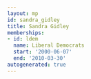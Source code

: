 ```yaml
---
layout: mp
id: sandra_gidley
title: Sandra Gidley
memberships:
- id: ldem
  name: Liberal Democrats
  start: '2000-06-07'
  end: '2010-03-30'
autogenerated: true
---
```

